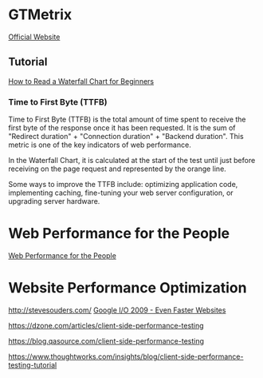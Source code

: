

# GTMetrix
[Official Website](https://gtmetrix.com/)

## Tutorial

[How to Read a Waterfall Chart for Beginners](https://gtmetrix.com/blog/how-to-read-a-waterfall-chart-for-beginners/)


### Time to First Byte (TTFB)

Time to First Byte (TTFB) is the total amount of time spent to receive the first byte of the response once it has been requested. It is the sum of "Redirect duration" + "Connection duration" + "Backend duration". This metric is one of the key indicators of web performance.

In the Waterfall Chart, it is calculated at the start of the test until just before receiving on the page request and represented by the orange line.

Some ways to improve the TTFB include: optimizing application code, implementing caching, fine-tuning your web server configuration, or upgrading server hardware.

# Web Performance for the People
[Web Performance for the People](https://medium.com/insider-inc-engineering/web-performance-for-the-people-685063644906)


# Website Performance Optimization

http://stevesouders.com/
[Google I/O 2009 - Even Faster Websites](https://www.youtube.com/watch?feature=player_embedded&v=aJGC0JSlpPE)

https://dzone.com/articles/client-side-performance-testing

https://blog.qasource.com/client-side-performance-testing

https://www.thoughtworks.com/insights/blog/client-side-performance-testing-tutorial
